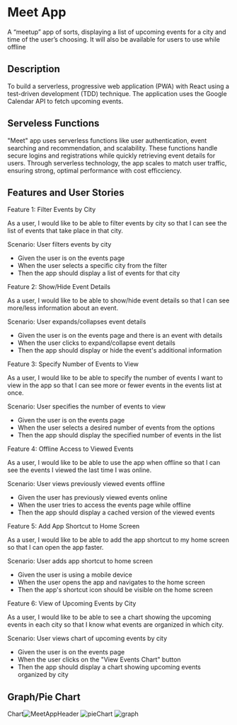 # Meet App

A “meetup” app of sorts, displaying a list of upcoming events for a city and time of the user’s choosing. It will also be available for users to use while offline

## Description

To build a serverless, progressive web application (PWA) with React using a test-driven development (TDD) technique. The application uses the Google
Calendar API to fetch upcoming events.

## Serveless Functions

"Meet" app uses serverless functions like user authentication, event searching and recommendation, and scalability. These functions handle secure logins and registrations while quickly retrieving event details for users. Through serverless technology, the app scales to match user traffic, ensuring strong, optimal performance with cost efficciency.

## Features and User Stories

Feature 1: Filter Events by City

As a user, I would like to be able to filter events by city so that I can see the list of events that take place in that city.

Scenario: User filters events by city

- Given the user is on the events page
- When the user selects a specific city from the filter
- Then the app should display a list of events for that city

Feature 2: Show/Hide Event Details

As a user, I would like to be able to show/hide event details so that I can see more/less information about an event.

Scenario: User expands/collapses event details

- Given the user is on the events page and there is an event with details
- When the user clicks to expand/collapse event details
- Then the app should display or hide the event's additional information

Feature 3: Specify Number of Events to View

As a user, I would like to be able to specify the number of events I want to view in the app so that I can see more or fewer events in the events list at once.

Scenario: User specifies the number of events to view

- Given the user is on the events page
- When the user selects a desired number of events from the options
- Then the app should display the specified number of events in the list

Feature 4: Offline Access to Viewed Events

As a user, I would like to be able to use the app when offline so that I can see the events I viewed the last time I was online.

Scenario: User views previously viewed events offline

- Given the user has previously viewed events online
- When the user tries to access the events page while offline
- Then the app should display a cached version of the viewed events

Feature 5: Add App Shortcut to Home Screen

As a user, I would like to be able to add the app shortcut to my home screen so that I can open the app faster.

Scenario: User adds app shortcut to home screen

- Given the user is using a mobile device
- When the user opens the app and navigates to the home screen
- Then the app's shortcut icon should be visible on the home screen

Feature 6: View of Upcoming Events by City

As a user, I would like to be able to see a chart showing the upcoming events in each city so that I know what events are organized in which city.

Scenario: User views chart of upcoming events by city

- Given the user is on the events page
- When the user clicks on the "View Events Chart" button
- Then the app should display a chart showing upcoming events organized by city

## Graph/Pie Chart
Chart![MeetAppHeader](https://github.com/st-doval17/meet/assets/131451577/b85192ad-63bd-47f9-933b-73b5cbddab07)
![pieChart](https://github.com/st-doval17/meet/assets/131451577/c18ad06e-71ec-4c0a-8a75-e931f1298a75)
![graph](https://github.com/st-doval17/meet/assets/131451577/236b22b1-d194-4a10-ae6b-f7b3552a8e68)

